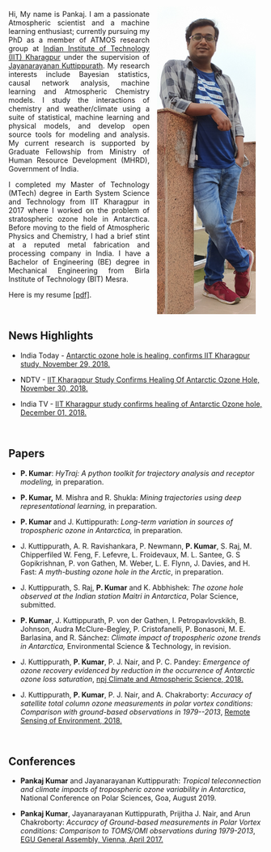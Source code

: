 <!--
.. title:  
.. slug: index
.. date: 2020-05-04 20:18:18 UTC
.. tags:
.. category:
.. link:
.. description:
.. type: text
-->

<script type='text/javascript' src='https://d1bxh8uas1mnw7.cloudfront.net/assets/embed.js'></script>

<script async src="https://badge.dimensions.ai/badge.js" charset="utf-8"></script>

<img src="/images/me.png" align="right" width="195" HSPACE="15" VSPACE="8">

<p align='justify'>
Hi, My name is Pankaj. I am a passionate Atmospheric scientist and a machine learning enthusiast; currently pursuing my PhD as a member of ATMOS research group at <a href="http://www.iitkgp.ac.in/">Indian Institute of Technology (IIT) Kharagpur</a> under the supervision of <a href="http://www1.iitkgp.ac.in/fac-profiles/showprofile.php?empcode=SWmUS">Jayanarayanan Kuttippurath</a>. My research interests include Bayesian statistics, causal network analysis, machine learning and Atmospheric Chemistry models. I study the interactions of chemistry and weather/climate using a suite of statistical, machine learning and physical models, and develop open source tools for modeling and analysis. My current research is supported by Graduate Fellowship from Ministry of Human Resource Development (MHRD), Government of India.
</p>

<p align='justify'>
I completed my Master of Technology (MTech) degree in Earth System Science and Technology from IIT Kharagpur in 2017 where I worked on the problem of stratospheric ozone hole in Antarctica. Before moving to the field of Atmospheric Physics and Chemistry, I had a brief stint at a reputed metal fabrication and processing company in India. I have a Bachelor of Engineering (BE) degree in Mechanical Engineering from Birla Institute of Technology (BIT) Mesra. 
</p>

Here is my resume <a href="https://github.com/pankajkarman/resume/blob/master/resume.pdf">[pdf]</a>.

<BR>

## **News Highlights**

- India Today - [Antarctic ozone hole is healing, confirms IIT Kharagpur study, November 29, 2018. ](https://www.indiatoday.in/education-today/gk-current-affairs/story/antarctic-ozone-hole-healing-iit-kharagpur-study-html-1398826-2018-11-29)

- NDTV - [IIT Kharagpur Study Confirms Healing Of Antarctic Ozone Hole, November 30, 2018. ](https://www.ndtv.com/education/iit-kharagpur-study-confirms-healing-of-antarctic-ozone-hole-1956054)

- India TV - [IIT Kharagpur study confirms healing of Antarctic Ozone hole, December 01, 2018. ](https://www.indiatvnews.com/science/news-iit-kharagpur-study-confirms-healing-of-antarctic-ozone-hole-488330)

<BR>

## **Papers**

-   **P. Kumar**: *HyTraj: A python toolkit for trajectory analysis and receptor modeling,* in preparation.

-   **P. Kumar,** M. Mishra and R. Shukla: *Mining trajectories using deep representational learning,* in preparation.

-   **P. Kumar** and J. Kuttippurath: *Long-term variation in sources of tropospheric ozone in Antarctica,* in preparation.

-   J. Kuttippurath, A. R. Ravishankara, P. Newmann, **P. Kumar**, S. Raj, M. Chipperfiled W. Feng,
F. Lefevre, L. Froidevaux, M. L. Santee, G. S Gopikrishnan, P. von Gathen, M. Weber, L. E.
Flynn, J. Davies, and H. Fast: *A myth-busting ozone hole in the Arctic*, in preparation.

-   J. Kuttippurath, S. Raj, **P. Kumar** and K. Abbhishek: *The ozone hole observed at the Indian station Maitri in Antarctica*, Polar Science, submitted.

-   **P. Kumar**, J. Kuttippurath, P. von der Gathen, I. Petropavlovskikh, B. Johnson, Audra McClure-Begley, P. Cristofanelli, P. Bonasoni, M. E. Barlasina, and R. Sánchez: *Climate impact of tropospheric ozone trends in Antarctica,* Environmental Science & Technology, in revision.

-   J. Kuttippurath, **P. Kumar**, P. J. Nair,  and P. C. Pandey: *Emergence of ozone recovery evidenced by reduction in the occurrence of Antarctic
    ozone loss saturation*, [npj Climate and Atmospheric Science, 2018.](https://www.nature.com/articles/s41612-018-0052-6)

<div class="container">
<div class="row">

<div class='col-lg-4 col-md-11.1 col-sm-11.1 col-11.1 ml-auto'>
  <div data-badge-type='medium-donut' class='altmetric-embed' data-doi='10.1038/s41612-018-0052-6' data-badge-popover="right"></div>
  <p></p>
</div>


<div class='col-lg-4 col-md-11.1 col-sm-11.1 col-11.1 ml-auto'>
  <div class="__dimensions_badge_embed__" data-doi="10.1038/s41612-018-0052-6" data-legend="hover-right"></div>
</div>
</div>
</div>

-   J. Kuttippurath, **P. Kumar**, P. J. Nair, and A. Chakraborty: *Accuracy of satellite total column ozone measurements in polar vortex    conditions: Comparison with ground-based observations in 1979--2013*, [Remote Sensing of Environment, 2018.](https://www.sciencedirect.com/science/article/abs/pii/S0034425718300671)

<div class="container">
<div class="row">
<div class="col-lg-7 col-md-11.1 col-sm-11.1 col-11.1 ml-auto">
<span class="__dimensions_badge_embed__" data-doi="10.1016/j.rse.2018.02.054"></span>

<p></p>
</div>
</div>
</div>

<BR>

## **Conferences**

-   **Pankaj Kumar** and Jayanarayanan Kuttippurath: *Tropical teleconnection and climate impacts of tropospheric ozone variability in Antarctica*, National Conference on Polar Sciences, Goa, August 2019.

-   **Pankaj Kumar**, Jayanarayanan Kuttippurath, Prijitha J. Nair, and Arun Chakroborty: *Accuracy of Ground-based measurements in Polar
    Vortex conditions: Comparison to TOMS/OMI observations during 1979-2013*, [EGU General Assembly, Vienna, April 2017.](https://meetingorganizer.copernicus.org/EGU2017/EGU2017-10311-1.pdf)
